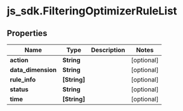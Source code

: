# js_sdk.FilteringOptimizerRuleList

## Properties
Name | Type | Description | Notes
------------ | ------------- | ------------- | -------------
**action** | **String** |  | [optional] 
**data_dimension** | **String** |  | [optional] 
**rule_info** | **[String]** |  | [optional] 
**status** | **String** |  | [optional] 
**time** | **[String]** |  | [optional] 

